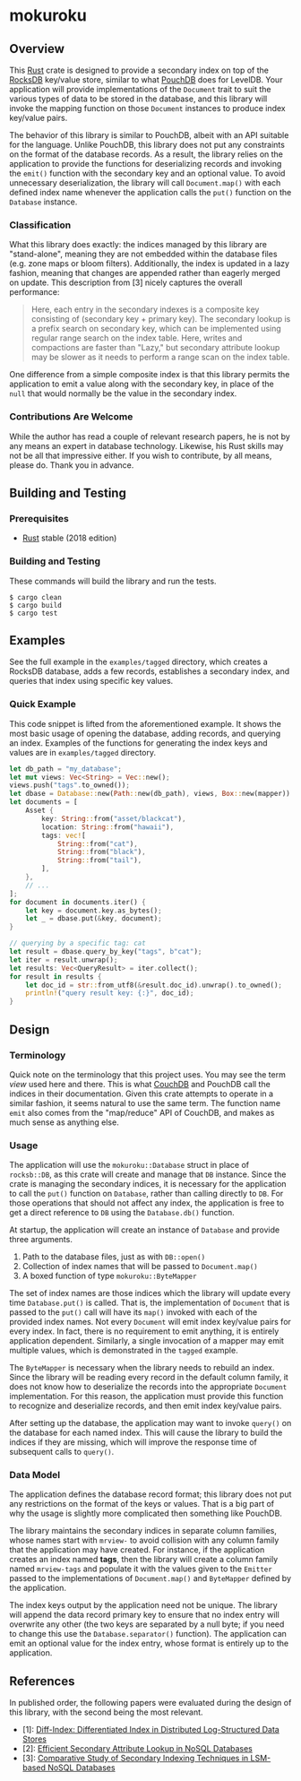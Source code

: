 # mokuroku

## Overview

This [Rust](https://www.rust-lang.org) crate is designed to provide a secondary
index on top of the [RocksDB](https://rocksdb.org) key/value store, similar to
what [PouchDB](https://pouchdb.com) does for LevelDB. Your application will provide
implementations of the `Document` trait to suit the various types of data to be
stored in the database, and this library will invoke the mapping function on those
`Document` instances to produce index key/value pairs.

The behavior of this library is similar to PouchDB, albeit with an API suitable
for the language. Unlike PouchDB, this library does not put any constraints on
the format of the database records. As a result, the library relies on the
application to provide the functions for deserializing records and invoking the
`emit()` function with the secondary key and an optional value. To avoid
unnecessary deserialization, the library will call `Document.map()` with each
defined index name whenever the application calls the `put()` function on the
`Database` instance.

### Classification

What this library does exactly: the indices managed by this library are
"stand-alone", meaning they are not embedded within the database files (e.g.
zone maps or bloom filters). Additionally, the index is updated in a lazy
fashion, meaning that changes are appended rather than eagerly merged on update.
This description from [3] nicely captures the overall performance:

> Here, each entry in the secondary indexes is a composite key consisting of
> (secondary key + primary key). The secondary lookup is a prefix search on
> secondary key, which can be implemented using regular range search on the
> index table. Here, writes and compactions are faster than "Lazy," but
> secondary attribute lookup may be slower as it needs to perform a range scan
> on the index table. 

One difference from a simple composite index is that this library permits the
application to emit a value along with the secondary key, in place of the `null`
that would normally be the value in the secondary index.

### Contributions Are Welcome

While the author has read a couple of relevant research papers, he is not by any
means an expert in database technology. Likewise, his Rust skills may not be all
that impressive either. If you wish to contribute, by all means, please do.
Thank you in advance.

## Building and Testing

### Prerequisites

* [Rust](https://www.rust-lang.org) stable (2018 edition)

### Building and Testing

These commands will build the library and run the tests.

```shell
$ cargo clean
$ cargo build
$ cargo test
```

## Examples

See the full example in the `examples/tagged` directory, which creates a RocksDB
database, adds a few records, establishes a secondary index, and queries that
index using specific key values.

### Quick Example

This code snippet is lifted from the aforementioned example. It shows the most
basic usage of opening the database, adding records, and querying an index.
Examples of the functions for generating the index keys and values are in
`examples/tagged` directory.

```rust
let db_path = "my_database";
let mut views: Vec<String> = Vec::new();
views.push("tags".to_owned());
let dbase = Database::new(Path::new(db_path), views, Box::new(mapper)).unwrap();
let documents = [
    Asset {
        key: String::from("asset/blackcat"),
        location: String::from("hawaii"),
        tags: vec![
            String::from("cat"),
            String::from("black"),
            String::from("tail"),
        ],
    },
    // ...
];
for document in documents.iter() {
    let key = document.key.as_bytes();
    let _ = dbase.put(&key, document);
}

// querying by a specific tag: cat
let result = dbase.query_by_key("tags", b"cat");
let iter = result.unwrap();
let results: Vec<QueryResult> = iter.collect();
for result in results {
    let doc_id = str::from_utf8(&result.doc_id).unwrap().to_owned();
    println!("query result key: {:}", doc_id);
}
```

## Design

### Terminology

Quick note on the terminology that this project uses. You may see the term
_view_ used here and there. This is what [CouchDB](https://couchdb.apache.org)
and PouchDB call the indices in their documentation. Given this crate attempts
to operate in a similar fashion, it seems natural to use the same term. The
function name `emit` also comes from the "map/reduce" API of CouchDB, and
makes as much sense as anything else.

### Usage

The application will use the `mokuroku::Database` struct in place of `rocksb::DB`,
as this crate will create and manage that `DB` instance. Since the crate is
managing the secondary indices, it is necessary for the application to call the
`put()` function on `Database`, rather than calling directly to `DB`. For those
operations that should not affect any index, the application is free to get a
direct reference to `DB` using the `Database.db()` function.

At startup, the application will create an instance of `Database` and provide
three arguments.

1. Path to the database files, just as with `DB::open()`
1. Collection of index names that will be passed to `Document.map()`
1. A boxed function of type `mokuroku::ByteMapper`

The set of index names are those indices which the library will update every time
`Database.put()` is called. That is, the implementation of `Document` that is
passed to the `put()` call will have its `map()` invoked with each of the
provided index names. Not every `Document` will emit index key/value pairs for
every index. In fact, there is no requirement to emit anything, it is entirely
application dependent. Similarly, a single invocation of a mapper may emit
multiple values, which is demonstrated in the `tagged` example.

The `ByteMapper` is necessary when the library needs to rebuild an index. Since
the library will be reading every record in the default column family, it does
not know how to deserialize the records into the appropriate `Document`
implementation. For this reason, the application must provide this function to
recognize and deserialize records, and then emit index key/value pairs.

After setting up the database, the application may want to invoke `query()` on
the database for each named index. This will cause the library to build the
indices if they are missing, which will improve the response time of subsequent
calls to `query()`.

### Data Model

The application defines the database record format; this library does not put
any restrictions on the format of the keys or values. That is a big part of why
the usage is slightly more complicated then something like PouchDB.

The library maintains the secondary indices in separate column families, whose
names start with `mrview-` to avoid collision with any column family that the
application may have created. For instance, if the application creates an index
named **tags**, then the library will create a column family named `mrview-tags`
and populate it with the values given to the `Emitter` passed to the
implementations of `Document.map()` and `ByteMapper` defined by the application.

The index keys output by the application need not be unique. The library will
append the data record primary key to ensure that no index entry will overwrite
any other (the two keys are separated by a null byte; if you need to change this
use the `Database.separator()` function). The application can emit an optional
value for the index entry, whose format is entirely up to the application.

## References

In published order, the following papers were evaluated during the design of
this library, with the second being the most relevant.

* \[1\]: [Diff-Index: Differentiated Index in Distributed Log-Structured Data Stores](https://www.semanticscholar.org/paper/Diff-Index%3A-Differentiated-Index-in-Distributed-Tan-Tata/385d44dccb9c24a039d12c2eb2f011f5a057466d)
* \[2\]: [Efficient Secondary Attribute Lookup in NoSQL Databases](https://www.semanticscholar.org/paper/Efficient-Secondary-Attribute-Lookup-in-NoSQL-Qader-Cheng/f78c397df0f3296b97178f773514b7c6c8a99cf2)
* \[3\]: [Comparative Study of Secondary Indexing Techniques in LSM-based NoSQL Databases](https://www.semanticscholar.org/paper/A-Comparative-Study-of-Secondary-Indexing-in-NoSQL-Qader-Cheng/1c8b5b018f61c8170554a2cd38b689f3b1e5eab2)
